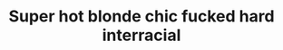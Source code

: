 ---
layout: post
title: Super hot blonde chic fucked hard interracial
duration: '07:00'
view: 212
rate: 2
video: 'https://flashservice.xvideos.com/embedframe/15047839'
priority: 0.9
changefreq: daily
---